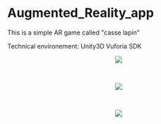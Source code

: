 # Augmented_Reality_app
This is a simple AR game called "casse lapin"

Technical environement:
Unity3D 
Vuforia SDK 
<br />

<p align="center">
  <img src="https://user-images.githubusercontent.com/4239182/55563973-33f33b00-56f7-11e9-8535-a0b007632542.png"> 
</p>

<br />
  
<p align="center">  
  <img src="https://user-images.githubusercontent.com/4239182/55563563-7b2cfc00-56f6-11e9-929b-d798d4b1d885.png">
  </p>
<br />
    
<p align="center">
  <img src="https://user-images.githubusercontent.com/4239182/55563565-7bc59280-56f6-11e9-8046-9d13b87360bb.png"> 
</p>

